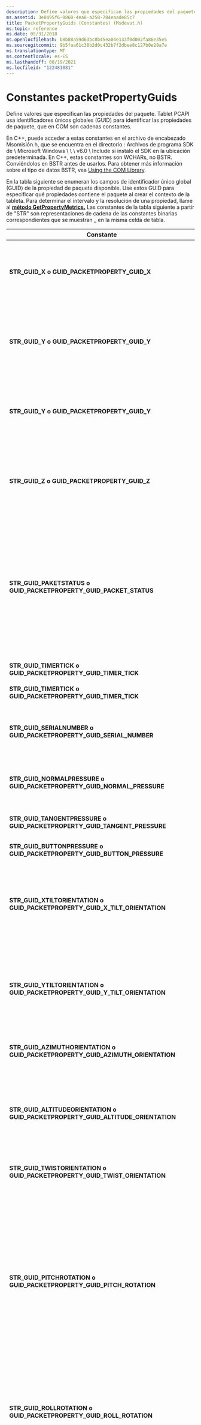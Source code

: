 ```yaml
---
description: Define valores que especifican las propiedades del paquete.
ms.assetid: 3e8495f6-0860-4ea8-a258-784eaade85c7
title: PacketPropertyGuids (Constantes) (Msdevut.h)
ms.topic: reference
ms.date: 05/31/2018
ms.openlocfilehash: b8b88a59d63bc8b45ea04e133f0d002fa86e35e5
ms.sourcegitcommit: 9b5faa61c38b2d0c432b7f2dbee8c127b0e28a7e
ms.translationtype: MT
ms.contentlocale: es-ES
ms.lasthandoff: 08/19/2021
ms.locfileid: "122481081"
---
```

# <a name="packetpropertyguids-constants"></a>Constantes packetPropertyGuids

Define valores que especifican las propiedades del paquete. Tablet PCAPI usa identificadores únicos globales (GUID) para identificar las propiedades de paquete, que en COM son cadenas constantes.

En C++, puede acceder a estas constantes en el archivo de encabezado Msomisión.h, que se encuentra en el directorio : Archivos de programa SDK de <systemdrive> \\ Microsoft Windows \\ \\ \\ v6.0 \\ Include si instaló el SDK en la ubicación predeterminada. En C++, estas constantes son WCHARs, no BSTR. Conviéndolos en BSTR antes de usarlos. Para obtener más información sobre el tipo de datos BSTR, vea [Using the COM Library](using-the-com-library.md).

En la tabla siguiente se enumeran los campos de identificador único global (GUID) de la propiedad de paquete disponible. Use estos GUID para especificar qué propiedades contiene el paquete al crear el contexto de la tableta. Para determinar el intervalo y la resolución de una propiedad, llame al [**método GetPropertyMetrics.**](/windows/desktop/api/msinkaut/nf-msinkaut-iinktablet-getpropertymetrics) Las constantes de la tabla siguiente a partir de "STR" son representaciones de cadena de las constantes binarias correspondientes que se muestran \_ en la misma celda de tabla.




| Constante | Descripción | 
|----------|-------------|
| <span id="STR_GUID_X_or_GUID_PACKETPROPERTY_GUID_X"></span><span id="str_guid_x_or_guid_packetproperty_guid_x"></span><span id="STR_GUID_X_OR_GUID_PACKETPROPERTY_GUID_X"></span><dl><dt><strong>STR_GUID_X o GUID_PACKETPROPERTY_GUID_X</strong></dt></dl> | Coordenada X en el espacio de coordenadas de la tableta. Cada paquete contiene esta propiedad de forma predeterminada. El origen (0,0) de la tableta es la esquina superior izquierda.<br /> | 
| <span id="STR_GUID_Y_or_GUID_PACKETPROPERTY_GUID_Y"></span><span id="str_guid_y_or_guid_packetproperty_guid_y"></span><span id="STR_GUID_Y_OR_GUID_PACKETPROPERTY_GUID_Y"></span><dl><dt><strong>STR_GUID_Y o GUID_PACKETPROPERTY_GUID_Y</strong></dt></dl> | Coordenada Y en el espacio de coordenadas de la tableta. Cada paquete contiene esta propiedad de forma predeterminada. El origen (0,0) de la tableta es la esquina superior izquierda.<br /> | 
| <span id="STR_GUID_Y_or_GUID_PACKETPROPERTY_GUID_Y"></span><span id="str_guid_y_or_guid_packetproperty_guid_y"></span><span id="STR_GUID_Y_OR_GUID_PACKETPROPERTY_GUID_Y"></span><dl><dt><strong>STR_GUID_Y o GUID_PACKETPROPERTY_GUID_Y</strong></dt></dl> | Coordenada Y en el espacio de coordenadas de la tableta. Cada paquete contiene esta propiedad de forma predeterminada. El origen (0,0) de la tableta es la esquina superior izquierda.<br /> | 
| <span id="STR_GUID_Z_or_GUID_PACKETPROPERTY_GUID_Z"></span><span id="str_guid_z_or_guid_packetproperty_guid_z"></span><span id="STR_GUID_Z_OR_GUID_PACKETPROPERTY_GUID_Z"></span><dl><dt><strong>STR_GUID_Z o GUID_PACKETPROPERTY_GUID_Z</strong></dt></dl> | Coordenada z o distancia de la punta del lápiz desde la superficie de la tableta. El <a href="/windows/desktop/api/msinkaut/ne-msinkaut-tabletpropertymetricunit"><strong>tipo de enumeración TabletPropertyMetricUnit</strong></a> determina la unidad de medida de esta propiedad.<br /> | 
| <span id="STR_GUID_PAKETSTATUS_or_GUID_PACKETPROPERTY_GUID_PACKET_STATUS"></span><span id="str_guid_paketstatus_or_guid_packetproperty_guid_packet_status"></span><span id="STR_GUID_PAKETSTATUS_OR_GUID_PACKETPROPERTY_GUID_PACKET_STATUS"></span><dl><dt><strong>STR_GUID_PAKETSTATUS o GUID_PACKETPROPERTY_GUID_PACKET_STATUS</strong></dt></dl> | Contiene uno o varios de los siguientes valores de marca:<br /><ul><li>El cursor está tocándose la superficie de dibujo (Valor = 1).</li><li>El cursor se invierte. Por ejemplo, el extremo del borrador del lápiz apunta hacia la superficie (Valor = 2).</li><li>No se usa (valor = 4).</li><li>Se presiona el botón de botones (Valor = 8).</li></ul> | 
| <span id="STR_GUID_TIMERTICK_or_GUID_PACKETPROPERTY_GUID_TIMER_TICK"></span><span id="str_guid_timertick_or_guid_packetproperty_guid_timer_tick"></span><span id="STR_GUID_TIMERTICK_OR_GUID_PACKETPROPERTY_GUID_TIMER_TICK"></span><dl><dt><strong>STR_GUID_TIMERTICK o GUID_PACKETPROPERTY_GUID_TIMER_TICK</strong></dt></dl> | Hora en que se generó el paquete.<br /> | 
| <span id="STR_GUID_TIMERTICK_or_GUID_PACKETPROPERTY_GUID_TIMER_TICK"></span><span id="str_guid_timertick_or_guid_packetproperty_guid_timer_tick"></span><span id="STR_GUID_TIMERTICK_OR_GUID_PACKETPROPERTY_GUID_TIMER_TICK"></span><dl><dt><strong>STR_GUID_TIMERTICK o GUID_PACKETPROPERTY_GUID_TIMER_TICK</strong></dt></dl> | Hora en que se generó el paquete.<br /> | 
| <span id="STR_GUID_SERIALNUMBER_or_GUID_PACKETPROPERTY_GUID_SERIAL_NUMBER"></span><span id="str_guid_serialnumber_or_guid_packetproperty_guid_serial_number"></span><span id="STR_GUID_SERIALNUMBER_OR_GUID_PACKETPROPERTY_GUID_SERIAL_NUMBER"></span><dl><dt><strong>STR_GUID_SERIALNUMBER o GUID_PACKETPROPERTY_GUID_SERIAL_NUMBER</strong></dt></dl> | Propiedad de paquete para identificar el paquete.<br /> Este es el mismo valor que se usa para recuperar el paquete de la cola de paquetes.<br /> | 
| <span id="STR_GUID_NORMALPRESSURE_or_GUID_PACKETPROPERTY_GUID_NORMAL_PRESSURE"></span><span id="str_guid_normalpressure_or_guid_packetproperty_guid_normal_pressure"></span><span id="STR_GUID_NORMALPRESSURE_OR_GUID_PACKETPROPERTY_GUID_NORMAL_PRESSURE"></span><dl><dt><strong>STR_GUID_NORMALPRESSURE o GUID_PACKETPROPERTY_GUID_NORMAL_PRESSURE</strong></dt></dl> | Presión de la punta del lápiz a la superficie de la tableta.<br /> Mayor es la presión sobre la punta del lápiz, más lápiz se dibuja.<br /> | 
| <span id="STR_GUID_TANGENTPRESSURE_or_GUID_PACKETPROPERTY_GUID_TANGENT_PRESSURE"></span><span id="str_guid_tangentpressure_or_guid_packetproperty_guid_tangent_pressure"></span><span id="STR_GUID_TANGENTPRESSURE_OR_GUID_PACKETPROPERTY_GUID_TANGENT_PRESSURE"></span><dl><dt><strong>STR_GUID_TANGENTPRESSURE o GUID_PACKETPROPERTY_GUID_TANGENT_PRESSURE</strong></dt></dl> | Presión de la punta del lápiz a lo largo del plano de la superficie de la tableta.<br /> | 
| <span id="STR_GUID_BUTTONPRESSURE_or_GUID_PACKETPROPERTY_GUID_BUTTON_PRESSURE"></span><span id="str_guid_buttonpressure_or_guid_packetproperty_guid_button_pressure"></span><span id="STR_GUID_BUTTONPRESSURE_OR_GUID_PACKETPROPERTY_GUID_BUTTON_PRESSURE"></span><dl><dt><strong>STR_GUID_BUTTONPRESSURE o GUID_PACKETPROPERTY_GUID_BUTTON_PRESSURE</strong></dt></dl> | Presión en un botón sensible a la presión.<br /> | 
| <span id="STR_GUID_XTILTORIENTATION_or_GUID_PACKETPROPERTY_GUID_X_TILT_ORIENTATION"></span><span id="str_guid_xtiltorientation_or_guid_packetproperty_guid_x_tilt_orientation"></span><span id="STR_GUID_XTILTORIENTATION_OR_GUID_PACKETPROPERTY_GUID_X_TILT_ORIENTATION"></span><dl><dt><strong>STR_GUID_XTILTORIENTATION o GUID_PACKETPROPERTY_GUID_X_TILT_ORIENTATION</strong></dt></dl> | Ángulo entre el plano y, z y el lápiz y el plano del eje Y.<br /> Se aplica a un cursor de lápiz.<br /> El valor es 0 cuando el lápiz está situado en la superficie de dibujo y es positivo cuando el lápiz está a la derecha de la ventana.<br /> | 
| <span id="STR_GUID_YTILTORIENTATION_or_GUID_PACKETPROPERTY_GUID_Y_TILT_ORIENTATION"></span><span id="str_guid_ytiltorientation_or_guid_packetproperty_guid_y_tilt_orientation"></span><span id="STR_GUID_YTILTORIENTATION_OR_GUID_PACKETPROPERTY_GUID_Y_TILT_ORIENTATION"></span><dl><dt><strong>STR_GUID_YTILTORIENTATION o GUID_PACKETPROPERTY_GUID_Y_TILT_ORIENTATION</strong></dt></dl> | Ángulo entre el plano x, z y el lápiz y el plano del eje X.<br /> Se aplica a un cursor de lápiz.<br /> El valor es 0 cuando el lápiz está cerca de la superficie de dibujo y es positivo cuando el lápiz está hacia arriba o lejos del usuario.<br /> | 
| <span id="STR_GUID_AZIMUTHORIENTATION_or_GUID_PACKETPROPERTY_GUID_AZIMUTH_ORIENTATION"></span><span id="str_guid_azimuthorientation_or_guid_packetproperty_guid_azimuth_orientation"></span><span id="STR_GUID_AZIMUTHORIENTATION_OR_GUID_PACKETPROPERTY_GUID_AZIMUTH_ORIENTATION"></span><dl><dt><strong>STR_GUID_AZIMUTHORIENTATION o GUID_PACKETPROPERTY_GUID_AZIMUTH_ORIENTATION</strong></dt></dl> | Rotación en el sentido de las agujas del reloj del cursor sobre el eje Z a través de un intervalo circular completo.<br /> | 
| <span id="STR_GUID_ALTITUDEORIENTATION_or_GUID_PACKETPROPERTY_GUID_ALTITUDE_ORIENTATION"></span><span id="str_guid_altitudeorientation_or_guid_packetproperty_guid_altitude_orientation"></span><span id="STR_GUID_ALTITUDEORIENTATION_OR_GUID_PACKETPROPERTY_GUID_ALTITUDE_ORIENTATION"></span><dl><dt><strong>STR_GUID_ALTITUDEORIENTATION o GUID_PACKETPROPERTY_GUID_ALTITUDE_ORIENTATION</strong></dt></dl> | Ángulo entre el eje del lápiz y la superficie de la tableta.<br /> El valor es 0 cuando el lápiz es paralelo a la superficie y 90 cuando el lápiz está en paralelo a la superficie.<br /> Los valores son negativos cuando se invierte el lápiz.<br /> | 
| <span id="STR_GUID_TWISTORIENTATION_or_GUID_PACKETPROPERTY_GUID_TWIST_ORIENTATION"></span><span id="str_guid_twistorientation_or_guid_packetproperty_guid_twist_orientation"></span><span id="STR_GUID_TWISTORIENTATION_OR_GUID_PACKETPROPERTY_GUID_TWIST_ORIENTATION"></span><dl><dt><strong>STR_GUID_TWISTORIENTATION o GUID_PACKETPROPERTY_GUID_TWIST_ORIENTATION</strong></dt></dl> | Rotación en el sentido de las agujas del reloj del cursor sobre su propio eje.<br /> | 
| <span id="STR_GUID_PITCHROTATION_or_GUID_PACKETPROPERTY_GUID_PITCH_ROTATION"></span><span id="str_guid_pitchrotation_or_guid_packetproperty_guid_pitch_rotation"></span><span id="STR_GUID_PITCHROTATION_OR_GUID_PACKETPROPERTY_GUID_PITCH_ROTATION"></span><dl><dt><strong>STR_GUID_PITCHROTATION o GUID_PACKETPROPERTY_GUID_PITCH_ROTATION</strong></dt></dl> | Propiedad de paquete que indica si la propina está por encima o por debajo de una línea horizontal que está en la superficie de escritura.<br /><blockquote>[!Note]<br />Esto requiere un digitalizador 3D.</blockquote><br /> El valor es positivo si la propina está por encima de la línea y negativa si está por debajo de la línea. Por ejemplo, si mantiene el lápiz delante de usted y escribe en una pared imaginaria, el tono es positivo si la propina está por encima de una línea que se extiende desde usted hasta la pared.<br /> | 
| <span id="STR_GUID_ROLLROTATION_or_GUID_PACKETPROPERTY_GUID_ROLL_ROTATION"></span><span id="str_guid_rollrotation_or_guid_packetproperty_guid_roll_rotation"></span><span id="STR_GUID_ROLLROTATION_OR_GUID_PACKETPROPERTY_GUID_ROLL_ROTATION"></span><dl><dt><strong>STR_GUID_ROLLROTATION o GUID_PACKETPROPERTY_GUID_ROLL_ROTATION</strong></dt></dl> | Rotación en el sentido de las agujas del reloj del lápiz alrededor de su propio eje. <br /><blockquote>[!Note]<br />Esto requiere un digitalizador 3D.</blockquote><br /> | 
| <span id="STR_GUID_YAWROTATION_or_GUID_PACKETPROPERTY_GUID_YAW_ROTATION"></span><span id="str_guid_yawrotation_or_guid_packetproperty_guid_yaw_rotation"></span><span id="STR_GUID_YAWROTATION_OR_GUID_PACKETPROPERTY_GUID_YAW_ROTATION"></span><dl><dt><strong>STR_GUID_YAWROTATION o GUID_PACKETPROPERTY_GUID_YAW_ROTATION</strong></dt></dl> | Ángulo del lápiz hacia la izquierda o hacia la derecha alrededor del centro de su eje horizontal cuando el lápiz es horizontal.<br /><blockquote>[!Note]<br />Esto requiere un digitalizador 3D.</blockquote><br /> Si mantiene el lápiz delante de usted y escribe en una pared imaginaria, cero yaw indica que el lápiz está en la pared. El valor es negativo si la propina está a la izquierda de y positiva si la propina está a la derecha de la esquina derecha.<br /> | 
| <span id="STR_GUID_YAWROTATION_or_GUID_PACKETPROPERTY_GUID_YAW_ROTATION"></span><span id="str_guid_yawrotation_or_guid_packetproperty_guid_yaw_rotation"></span><span id="STR_GUID_YAWROTATION_OR_GUID_PACKETPROPERTY_GUID_YAW_ROTATION"></span><dl><dt><strong>STR_GUID_YAWROTATION o GUID_PACKETPROPERTY_GUID_YAW_ROTATION</strong></dt></dl> | Ángulo del lápiz hacia la izquierda o hacia la derecha alrededor del centro de su eje horizontal cuando el lápiz es horizontal.<br /><blockquote>[!Note]<br />Esto requiere un digitalizador 3D.</blockquote><br /> Si mantiene el lápiz delante de usted y escribe en una pared imaginaria, cero yaw indica que el lápiz está en la pared. El valor es negativo si la propina está a la izquierda de y positiva si la propina está a la derecha de la esquina derecha.<br /> | 
| <span id="STR_GUID_WIDTH_or_GUID_PACKETPROPERTY_GUID_WIDTH"></span><span id="str_guid_width_or_guid_packetproperty_guid_width"></span><span id="STR_GUID_WIDTH_OR_GUID_PACKETPROPERTY_GUID_WIDTH"></span><dl><dt><strong>STR_GUID_WIDTH o GUID_PACKETPROPERTY_GUID_WIDTH</strong></dt></dl> | Ancho del área de contacto en un digitalizador táctil.<br /> | 
| <span id="STR_GUID_HEIGHT_or_GUID_PACKETPROPERTY_GUID_HEIGHT"></span><span id="str_guid_height_or_guid_packetproperty_guid_height"></span><span id="STR_GUID_HEIGHT_OR_GUID_PACKETPROPERTY_GUID_HEIGHT"></span><dl><dt><strong>STR_GUID_HEIGHT o GUID_PACKETPROPERTY_GUID_HEIGHT</strong></dt></dl> | Alto del área de contacto en un digitalizador táctil.<br /> | 
| <span id="STR_GUID_FINGERCONTACTCONFIDENCE_or_GUID_PACKETPROPERTY_GUID_FINGERCONTACTCONFIDENCE"></span><span id="str_guid_fingercontactconfidence_or_guid_packetproperty_guid_fingercontactconfidence"></span><span id="STR_GUID_FINGERCONTACTCONFIDENCE_OR_GUID_PACKETPROPERTY_GUID_FINGERCONTACTCONFIDENCE"></span><dl><dt><strong>STR_GUID_FINGERCONTACTCONFIDENCE o GUID_PACKETPROPERTY_GUID_FINGERCONTACTCONFIDENCE</strong></dt></dl> | Nivel de confianza de que había contacto con los dedos en un digitalizador táctil.<br /> | 
| <span id="STR_GUID_DEVICE_CONTACT_ID_or_GUID_PACKETPROPERTY_GUID_DEVICE_CONTACT_ID"></span><span id="str_guid_device_contact_id_or_guid_packetproperty_guid_device_contact_id"></span><span id="STR_GUID_DEVICE_CONTACT_ID_OR_GUID_PACKETPROPERTY_GUID_DEVICE_CONTACT_ID"></span><dl><dt><strong>STR_GUID_DEVICE_CONTACT_ID o GUID_PACKETPROPERTY_GUID_DEVICE_CONTACT_ID</strong></dt></dl> | Identificador de contacto del dispositivo para un paquete.<br /> | 




## <a name="remarks"></a>Comentarios

> [!Note]  
> Todos los valores de paquetes procedentes del hardware de tableta son enteros de tamaño de 32 bits.

 

## <a name="requirements"></a>Requisitos



| Requisito | Valor |
|-------------------------------------|---------------------------------------------------------------------------------------------------------------------|
| Cliente mínimo compatible<br/> | Windows Solo aplicaciones de escritorio de XP Tablet PC \[ Edition\]<br/>                                                       |
| Servidor mínimo compatible<br/> | No se admite ninguno<br/>                                                                                           |
| Encabezado<br/>                   | <dl> <dt>Msgniut.h (también requiere Ms ashut \_ i.c)</dt> </dl> |



## <a name="see-also"></a>Consulte también

<dl> <dt>

[**Método IsPacketPropertySupported**](/windows/desktop/api/msinkaut/nf-msinkaut-iinktablet-ispacketpropertysupported)
</dt> <dt>

[**GetPropertyMetrics (método)**](/windows/desktop/api/msinkaut/nf-msinkaut-iinktablet-getpropertymetrics)
</dt> <dt>

[**IInkTablet (interfaz)**](/windows/desktop/api/msinkaut/nn-msinkaut-iinktablet)
</dt> </dl>

 

 




